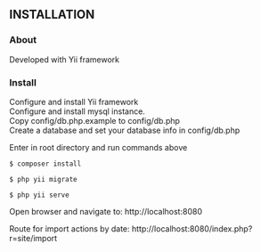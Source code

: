 INSTALLATION
------------

### About
Developed with Yii framework


### Install 
Configure and install Yii framework <br/>
Configure and install mysql instance. <br/> 
Copy config/db.php.example to config/db.php <br/>
Create a database and set your database info in config/db.php <br/>

Enter in root directory and run commands above
 ```
$ composer install
 ```

 ```
$ php yii migrate
 ```

 ```
$ php yii serve
 ```

Open browser and navigate to: http://localhost:8080


Route for import actions by date:
http://localhost:8080/index.php?r=site/import
